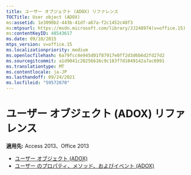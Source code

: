 ```yaml
---
title: ユーザー オブジェクト (ADOX) リファレンス
TOCTitle: User object (ADOX)
ms:assetid: 1e3090b2-443b-41df-a67a-f2c1452c48f3
ms:mtpsurl: https://msdn.microsoft.com/library/JJ248974(v=office.15)
ms:contentKeyID: 48543617
ms.date: 09/18/2015
mtps_version: v=office.15
ms.localizationpriority: medium
ms.openlocfilehash: 6a79fcc4e945d01f87917e0ff2d3d6b6d2fd27d2
ms.sourcegitcommit: a1d9041c20256616c9c183f7d1049142a7ac6991
ms.translationtype: MT
ms.contentlocale: ja-JP
ms.lasthandoff: 09/24/2021
ms.locfileid: "59572670"
---
```

# <a name="user-object-adox-reference"></a>ユーザー オブジェクト (ADOX) リファレンス

**適用先:** Access 2013、Office 2013

- [ユーザー オブジェクト (ADOX)](user-object-adox.md)
- [ユーザー のプロパティ、メソッド、およびイベント (ADOX)](user-properties-methods-and-events-adox.md)


